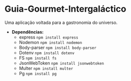 # Guia-Gourmet-Intergaláctico
Uma aplicação voltada para a gastronomia do universo.
 * **Dependências:**
     * express
    ``` npm install express ```
    * Nodemon
    ``` npm install nodemon ```
    * Body-parser
    ``` npm install body-parser ```
    * Dotenv 
    ``` npm install dotenv ```
    * FS 
    ``` npm install fs ```
    * JsonWebToken 
    ``` npm install jsonwebtoken ```
    * Multer 
    ``` npm install multer ```
    * Pg 
    ``` npm install pg ```



